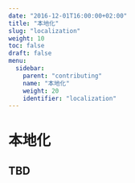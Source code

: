 ```yaml
---
date: "2016-12-01T16:00:00+02:00"
title: "本地化"
slug: "localization"
weight: 10
toc: false
draft: false
menu:
  sidebar:
    parent: "contributing"
    name: "本地化"
    weight: 20
    identifier: "localization"
---
```


# 本地化

## TBD
